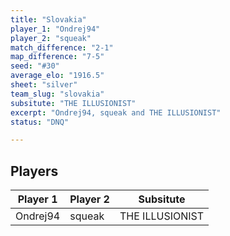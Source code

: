 ```yaml
---
title: "Slovakia"
player_1: "Ondrej94"
player_2: "squeak"
match_difference: "2-1"
map_difference: "7-5"
seed: "#30"
average_elo: "1916.5"
sheet: "silver"
team_slug: "slovakia"
subsitute: "THE ILLUSIONIST"
excerpt: "Ondrej94, squeak and THE ILLUSIONIST"
status: "DNQ"

---
```

## Players

| Player 1 | Player 2 | Subsitute |
| -- | -- | -- |
| Ondrej94 | squeak | THE ILLUSIONIST |
